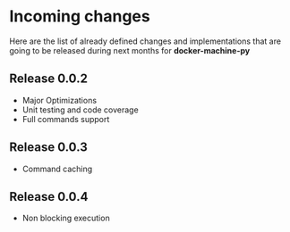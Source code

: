 # Incoming changes

Here are the list of already defined changes and implementations that are going to be released during next months for **docker-machine-py**

## Release **0.0.2**

* Major Optimizations
* Unit testing and code coverage
* Full commands support

## Release **0.0.3**
* Command caching

## Release **0.0.4**
* Non blocking execution